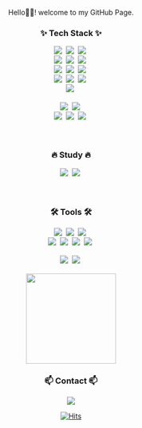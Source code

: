<p align=center>
Hello🤘🏻! welcome to my GitHub Page. 
</p>

[//]: # "[![NOMAD's github stats](https://github-readme-stats.vercel.app/api?username=restinbeat)](https://github.com/restinbeat/restinbeat)"

<h3 align="center">✨ Tech Stack ✨</h3>
<div align="center">
    <img src="https://img.shields.io/badge/Java-007396?style=for-the-badge&logo=java&logoColor=white" />&nbsp
    <img src="https://img.shields.io/badge/kotlin-352A71?style=for-the-badge&logo=kotlin&logoColor=#white" />&nbsp
    <img src="https://img.shields.io/badge/JPA-59666C?style=for-the-badge&logo=hibernate&logoColor=white" />&nbsp
</div>
<div align="center">
    <img src="https://img.shields.io/badge/spring-6DB33F?style=for-the-badge&logo=spring&logoColor=white" />&nbsp
    <img src="https://img.shields.io/badge/springboot-6DB33F?style=for-the-badge&logo=springboot&logoColor=white" />&nbsp
    <img src="https://img.shields.io/badge/thymeleaf-005F0F?style=for-the-badge&logo=thymeleaf&logoColor=white" />&nbsp
</div>
<div align="center">
    <img src="https://img.shields.io/badge/mysql-4479A1?style=for-the-badge&logo=mysql&logoColor=white" />&nbsp
    <img src="https://img.shields.io/badge/postgresql-4169E1?style=for-the-badge&logo=postgresql&logoColor=white" />&nbsp
    <img src="https://img.shields.io/badge/oracle-F80000?style=for-the-badge&logo=oracle&logoColor=white" />&nbsp
</div>
<div align="center">
    <img src="https://img.shields.io/badge/gradle-02303A?style=for-the-badge&logo=gradle&logoColor=white" />&nbsp
    <img src="https://img.shields.io/badge/maven-C71A36?style=for-the-badge&logo=apachemaven&logoColor=white" />&nbsp
    <img src="https://img.shields.io/badge/jenkins-D24939?style=for-the-badge&logo=jenkins&logoColor=white" />&nbsp
</div>
<div align="center">
    <img src="https://img.shields.io/badge/JUnit-25A162?style=for-the-badge&logo=JUnit5&logoColor=white" />&nbsp
</div>
<br>
<div align="center"> 
    <img src="https://img.shields.io/badge/javascript-F7DF1E.svg?style=for-the-badge&logo=javascript&logoColor=20232a" />&nbsp
    <img src="https://img.shields.io/badge/vue.js-4FC08D.svg?style=for-the-badge&logo=vue.js&logoColor=white" />&nbsp
</div>
<div align="center">
    <img src="https://img.shields.io/badge/html5-E34F26.svg?style=for-the-badge&logo=html5&logoColor=white" />&nbsp
    <img src="https://img.shields.io/badge/tailwindcss-1daabb.svg?style=for-the-badge&logo=tailwind-css&logoColor=white" />&nbsp
    <img src="https://img.shields.io/badge/css3-1572B6.svg?style=for-the-badge&logo=css3&logoColor=white" />&nbsp
</div>
<br>
<br>
<h3 align="center">🔥 Study 🔥</h3>
<div align="center">
    <img src="https://img.shields.io/badge/next.js-000000.svg?style=for-the-badge&logo=next.js&logoColor=white" />&nbsp
    <img src="https://img.shields.io/badge/react-20232a.svg?style=for-the-badge&logo=react&logoColor=61DAFB" />&nbsp
</div>
<br>
<br>

<h3 align="center">🛠 Tools 🛠</h3>
<div align="center">
    <img src="https://img.shields.io/badge/jira-0052CC.svg?style=for-the-badge&logo=jira&logoColor=white" />&nbsp
    <img src="https://img.shields.io/badge/confluence-172B4D.svg?style=for-the-badge&logo=confluence&logoColor=white" />&nbsp
    <img src="https://img.shields.io/badge/slack-4A154B.svg?style=for-the-badge&logo=slack&logoColor=white" />&nbsp
</div>
<div align="center">
    <img src="https://img.shields.io/badge/git-F05033.svg?style=for-the-badge&logo=git&logoColor=white" />&nbsp
    <img src="https://img.shields.io/badge/github-181717.svg?style=for-the-badge&logo=github&logoColor=white" />&nbsp
    <img src="https://img.shields.io/badge/Notion-F3F3F3.svg?style=for-the-badge&logo=notion&logoColor=black" />&nbsp
    <img src="https://img.shields.io/badge/figma-F24E1E.svg?style=for-the-badge&logo=figma&logoColor=white" />&nbsp
</div>

<br>

<div align="center">
    <img src="https://img.shields.io/badge/VSCode-2C2C32.svg?style=for-the-badge&logo=visual-studio-code&logoColor=22ABF3" />&nbsp
    <img src="https://img.shields.io/badge/intellij-2C2C32.svg?style=for-the-badge&logo=intellijidea&logoColor=F37726" />&nbsp
</div>

<br>

<div align=center>
<a href="https://github.com/restinbeat">
    <img height=180 align="center" src="https://github-readme-stats.vercel.app/api/top-langs?username=restinbeat&layout=compact&langs_count=8&card_width=320&theme=tokyonight" />
</a>

<h3 align="center">📫 Contact 📫</h3>
<div align="center">
    <a href="mailto:thek226@gmail.com">
        <img src="https://img.shields.io/badge/thek226@gmail.com-D14836?style=for-the-badge&logo=gmail&logoColor=white"/>
    </a>
</div>

[![Hits](https://hits.seeyoufarm.com/api/count/incr/badge.svg?url=https%3A%2F%2Fgithub.com%2Frestinbeat&count_bg=%2379C83D&title_bg=%23555555&icon=apple.svg&icon_color=%23E7E7E7&title=hits&edge_flat=false)](https://hits.seeyoufarm.com)

[//]: # '[![Gmail Badge](https://img.shields.io/badge/Gmail-d14836?style=flat-square&logo=Gmail&logoColor=white&link=mailto:mindb0xxxx@gmail.com)](mailto:mindb0xxxx@gmail.com)'

</div>
